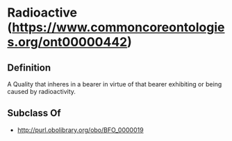 # Radioactive (https://www.commoncoreontologies.org/ont00000442)

## Definition
A Quality that inheres in a bearer in virtue of that bearer exhibiting or being caused by radioactivity.

## Subclass Of
- http://purl.obolibrary.org/obo/BFO_0000019

